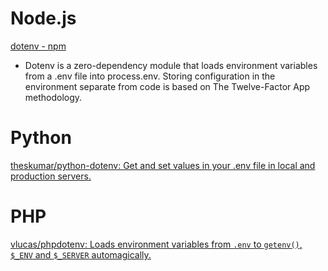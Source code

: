 # Node.js

[dotenv - npm](https://www.npmjs.com/package/dotenv)

- Dotenv is a zero-dependency module that loads environment variables from a .env file into process.env. Storing configuration in the environment separate from code is based on The Twelve-Factor App methodology.


# Python

[theskumar/python-dotenv: Get and set values in your .env file in local and production servers.](https://github.com/theskumar/python-dotenv)


# PHP

[vlucas/phpdotenv: Loads environment variables from `.env` to `getenv()`, `$_ENV` and `$_SERVER` automagically.](https://github.com/vlucas/phpdotenv)


